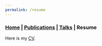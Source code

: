 ```yaml
---
permalink: /resume
---
```

### [Home](/index) | [Publications](/publications) | [Talks](/talks) | Resume

Here is my [CV](/resources/CV.pdf).

